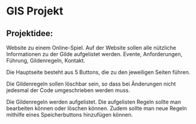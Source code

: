 # GIS Projekt 
## Projektidee:
Website zu einem Online-Spiel. Auf der Website sollen alle nützliche Informationen zu der Gilde aufgelistet werden.
Evente, Anforderungen, Führung, Gildenregeln, Kontakt. 

Die Hauptseite besteht aus 5 Buttons, die zu den jeweiligen Seiten führen. 

Die Gildenregeln sollen löschbar sein, so dass bei Änderungen nicht jedesmal der Code umgeschrieben werden muss. 

Die Gildenregeln werden aufgelistet. Die aufgelisten Regeln sollte man bearbeiten können oder löschen können. 
Zudem sollte man neue Regeln mithilfe eines Speicherbuttons hinzufügen können. 
